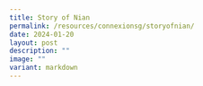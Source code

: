 ```yaml
---
title: Story of Nian
permalink: /resources/connexionsg/storyofnian/
date: 2024-01-20
layout: post
description: ""
image: ""
variant: markdown
---
```

